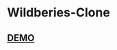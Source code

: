 # Wildberies-Clone

## [DEMO](https://zakharchuk-andrey.github.io/Wildberies-Clone-diploma-project-/)
